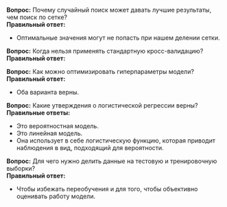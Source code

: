**Вопрос:** Почему случайный поиск может давать лучшие результаты, чем поиск по сетке?  
**Правильный ответ:** 
- Оптимальные значения могут не попасть при нашем делении сетки.



**Вопрос:** Когда нельзя применять стандартную кросс-валидацию?  
**Правильный ответ:** 



 


**Вопрос:** Как можно оптимизировать гиперпараметры модели?  
**Правильный ответ:** 
- Оба варианта верны.



**Вопрос:** Какие утверждения о логистической регрессии верны?  
**Правильные ответы:**
- Это вероятностная модель.
- Это линейная модель.
- Она использует в себе логистическую функцию, которая приводит наблюдения в вид, подходящий для вероятности.



**Вопрос:** Для чего нужно делить данные на тестовую и тренировочную выборки?  
**Правильный ответ:** 
- Чтобы избежать переобучения и для того, чтобы объективно оценивать работу модели.